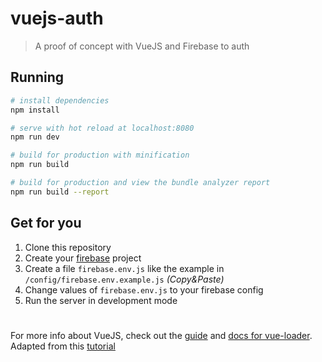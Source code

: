 # vuejs-auth

> A proof of concept with VueJS and Firebase to auth

## Running

``` bash
# install dependencies
npm install

# serve with hot reload at localhost:8080
npm run dev

# build for production with minification
npm run build

# build for production and view the bundle analyzer report
npm run build --report
```
  
## Get for you

1. Clone this repository
2. Create your [firebase](https://console.firebase.google.com/) project
3. Create a file `firebase.env.js` like the example in `/config/firebase.env.example.js` *(Copy&Paste)*
4. Change values of `firebase.env.js` to your firebase config
5. Run the server in development mode

#
For more info about VueJS, check out the [guide](http://vuejs-templates.github.io/webpack/) and [docs for vue-loader](http://vuejs.github.io/vue-loader).  
Adapted from this [tutorial](https://medium.com/@anas.mammeri/vue-2-firebase-how-to-build-a-vue-app-with-firebase-authentication-system-in-15-minutes-fdce6f289c3c)

